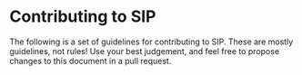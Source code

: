 # Contributing to SIP

The following is a set of guidelines for contributing to SIP. These are mostly guidelines, not rules! 
Use your best judgement, and feel free to propose changes to this document in a pull request.


